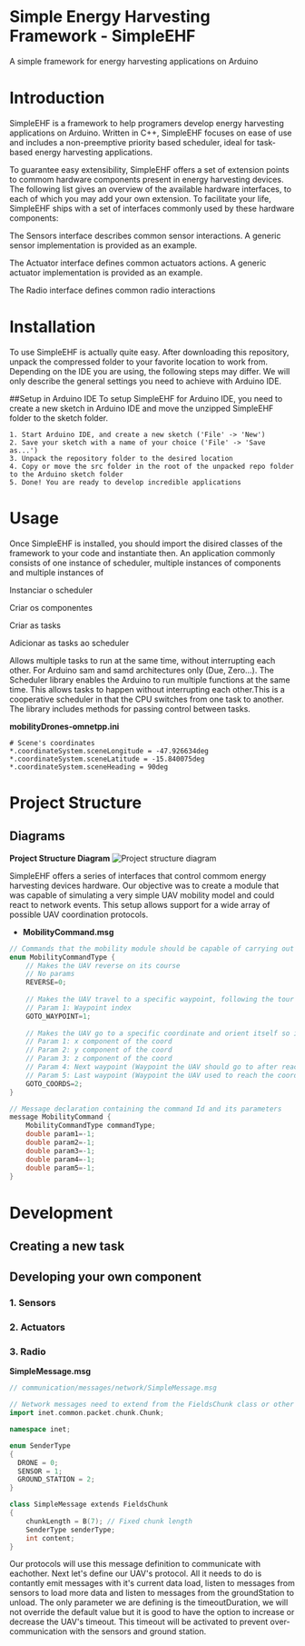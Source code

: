 # Simple Energy Harvesting Framework - SimpleEHF
A simple framework for energy harvesting applications on Arduino

# Introduction

SimpleEHF is a framework to help programers develop energy harvesting applications on Arduino. Written in C++, SimpleEHF focuses on ease of use and includes a non-preemptive priority based scheduler, ideal for task-based energy harvesting applications.

To guarantee easy extensibility, SimpleEHF offers a set of extension points to commom hardware components present in energy harvesting devices. The following list gives an overview of the available hardware interfaces, to each of which you may add your own extension. To facilitate your life, SimpleEHF ships with a set of interfaces commonly used by these hardware components: 

The Sensors interface describes common sensor interactions. A generic sensor implementation is provided as an example.

The Actuator interface defines common actuators actions. A generic actuator implementation is provided as an example.

The Radio interface defines common radio interactions


# Installation

To use SimpleEHF is actually quite easy. After downloading this repository, unpack the compressed folder to your favorite location to work from. Depending on the IDE you are using, the following steps may differ. We will only describe the general settings you need to achieve with Arduino IDE. 

##Setup in Arduino IDE
 To setup SimpleEHF for Arduino IDE, you need to create a new sketch in Arduino IDE and move the unzipped SimpleEHF folder to the sketch folder. 
 
    1. Start Arduino IDE, and create a new sketch ('File' -> 'New') 
    2. Save your sketch with a name of your choice ('File' -> 'Save as...') 
    3. Unpack the repository folder to the desired location
    4. Copy or move the src folder in the root of the unpacked repo folder to the Arduino sketch folder
    5. Done! You are ready to develop incredible applications


# Usage

Once SimpleEHF is installed, you should import the disired classes of the framework to your code and instantiate then. An application commonly consists of one instance of scheduler, multiple instances of components and multiple instances of 


Instanciar o scheduler

Criar os componentes

Criar as tasks

Adicionar as tasks ao scheduler



Allows multiple tasks to run at the same time, without interrupting each other. For Arduino sam and samd architectures only (Due, Zero...).
The Scheduler library enables the Arduino to run multiple functions at the same time. This allows tasks to happen without interrupting each other.This is a cooperative scheduler in that the CPU switches from one task to another. The library includes methods for passing control between tasks. 


**mobilityDrones-omnetpp.ini** 

```
# Scene's coordinates
*.coordinateSystem.sceneLongitude = -47.926634deg
*.coordinateSystem.sceneLatitude = -15.840075deg
*.coordinateSystem.sceneHeading = 90deg

```

# Project Structure
## Diagrams
**Project Structure Diagram**
![Project structure diagram](assets/structure_diagram.png)


SimpleEHF offers a series of interfaces that control commom energy harvesting devices hardware. Our objective was to create a module that was capable of simulating a very simple UAV mobility model and could react to network events. This setup allows support for a wide array of possible UAV coordination protocols.

* **MobilityCommand.msg**
```C++
// Commands that the mobility module should be capable of carrying out
enum MobilityCommandType {
    // Makes the UAV reverse on its course
    // No params
    REVERSE=0; 
    
    // Makes the UAV travel to a specific waypoint, following the tour pack
    // Param 1: Waypoint index
    GOTO_WAYPOINT=1;
    
    // Makes the UAV go to a specific coordinate and orient itself so it can continue the tour afterwards
    // Param 1: x component of the coord
    // Param 2: y component of the coord
    // Param 3: z component of the coord
    // Param 4: Next waypoint (Waypoint the UAV should go to after reaching the target)
    // Param 5: Last waypoint (Waypoint the UAV used to reach the coords)
    GOTO_COORDS=2;
}

// Message declaration containing the command Id and its parameters 
message MobilityCommand {
    MobilityCommandType commandType;
    double param1=-1;
    double param2=-1;
    double param3=-1;
    double param4=-1;
    double param5=-1;
}
```

# Development

## Creating a new task



## Developing your own component

### 1. Sensors
### 2. Actuators
### 3. Radio

**SimpleMessage.msg**
```C++
// communication/messages/network/SimpleMessage.msg

// Network messages need to extend from the FieldsChunk class or other chunk classes
import inet.common.packet.chunk.Chunk;

namespace inet;

enum SenderType
{
  DRONE = 0;
  SENSOR = 1;
  GROUND_STATION = 2;
}

class SimpleMessage extends FieldsChunk
{
    chunkLength = B(7); // Fixed chunk length
    SenderType senderType;
    int content;
}
```

Our protocols will use this message definition to communicate with eachother. Next let's define our UAV's protocol. All it needs to do is contantly emit messages with it's current data load, listen to messages from sensors to load more data and listen to messages from the groundStation to unload. The only parameter we are defining is the timeoutDuration, we will not override the default value but it is good to have the option to increase or decrease the UAV's timeout. This timeout will be activated to prevent over-communication with the sensors and ground station.
